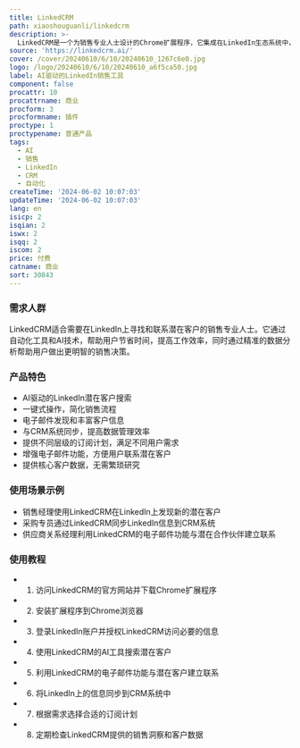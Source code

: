 ```yaml
---
title: LinkedCRM
path: xiaoshouguanli/linkedcrm
description: >-
  LinkedCRM是一个为销售专业人士设计的Chrome扩展程序，它集成在LinkedIn生态系统中，专注于销售的GPT工具。它通过AI技术帮助用户在LinkedIn上自动搜索潜在客户，提供精准的电子邮件搜索，丰富客户信息，并与CRM系统同步数据，从而提高销售效率和安全性。
source: 'https://linkedcrm.ai/'
cover: /cover/20240610/6/10/20240610_1267c6e0.jpg
logo: /logo/20240610/6/10/20240610_a6f5ca50.jpg
label: AI驱动的LinkedIn销售工具
component: false
procattr: 10
procattrname: 商业
procform: 3
procformname: 插件
proctype: 1
proctypename: 普通产品
tags:
  - AI
  - 销售
  - LinkedIn
  - CRM
  - 自动化
createTime: '2024-06-02 10:07:03'
updateTime: '2024-06-02 10:07:03'
lang: en
isicp: 2
isqian: 2
iswx: 2
isqq: 2
iscom: 2
price: 付费
catname: 商业
sort: 30843
---
```




### 需求人群
LinkedCRM适合需要在LinkedIn上寻找和联系潜在客户的销售专业人士。它通过自动化工具和AI技术，帮助用户节省时间，提高工作效率，同时通过精准的数据分析帮助用户做出更明智的销售决策。

### 产品特色
* AI驱动的LinkedIn潜在客户搜索
* 一键式操作，简化销售流程
* 电子邮件发现和丰富客户信息
* 与CRM系统同步，提高数据管理效率
* 提供不同层级的订阅计划，满足不同用户需求
* 增强电子邮件功能，方便用户联系潜在客户
* 提供核心客户数据，无需繁琐研究

### 使用场景示例
* 销售经理使用LinkedCRM在LinkedIn上发现新的潜在客户
* 采购专员通过LinkedCRM同步LinkedIn信息到CRM系统
* 供应商关系经理利用LinkedCRM的电子邮件功能与潜在合作伙伴建立联系

### 使用教程
* 1. 访问LinkedCRM的官方网站并下载Chrome扩展程序
* 2. 安装扩展程序到Chrome浏览器
* 3. 登录LinkedIn账户并授权LinkedCRM访问必要的信息
* 4. 使用LinkedCRM的AI工具搜索潜在客户
* 5. 利用LinkedCRM的电子邮件功能与潜在客户建立联系
* 6. 将LinkedIn上的信息同步到CRM系统中
* 7. 根据需求选择合适的订阅计划
* 8. 定期检查LinkedCRM提供的销售洞察和客户数据

  
